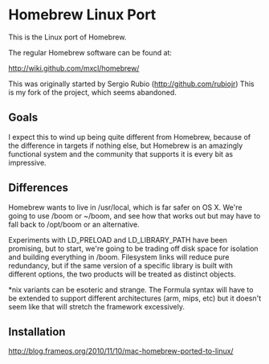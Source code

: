 Homebrew Linux Port
===================
This is the Linux port of Homebrew.

The regular Homebrew software can be found at:

http://wiki.github.com/mxcl/homebrew/

This was originally started by Sergio Rubio (http://github.com/rubiojr)
This is my fork of the project, which seems abandoned.

Goals
-----
I expect this to wind up being quite different from Homebrew, 
because of the difference in targets if nothing else, but Homebrew 
is an amazingly functional system and the community that supports it
is every bit as impressive.

Differences
-----------
Homebrew wants to live in /usr/local, which is far safer on OS X.
We're going to use /boom or ~/boom, and see how that works out but
may have to fall back to /opt/boom or an alternative.

Experiments with LD_PRELOAD and LD_LIBRARY_PATH have been promising,
but to start, we're going to be trading off disk space for isolation
and building everything in /boom.  Filesystem links will reduce pure
redundancy, but if the same version of a specific library is built 
with different options, the two products will be treated as distinct
objects.

*nix variants can be esoteric and strange.  The Formula syntax will
have to be extended to support different architectures (arm, mips, etc)
but it doesn't seem like that will stretch the framework excessively.

Installation
------------

http://blog.frameos.org/2010/11/10/mac-homebrew-ported-to-linux/
